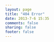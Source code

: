 ```yaml
---
layout: page
title: "404 Error"
date: 2013-7-6 15:35
comments: false
sharing: false
footer: false
---
```

<script type="text/javascript" src="http://www.qq.com/404/search_children.js" charset="utf-8"></script>
